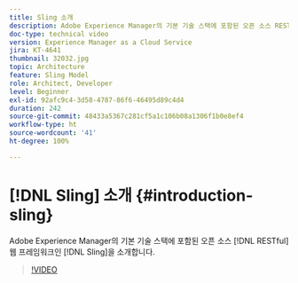 ```yaml
---
title: Sling 소개
description: Adobe Experience Manager의 기본 기술 스택에 포함된 오픈 소스 RESTful 웹 프레임워크인 Sling을 소개합니다.
doc-type: technical video
version: Experience Manager as a Cloud Service
jira: KT-4641
thumbnail: 32032.jpg
topic: Architecture
feature: Sling Model
role: Architect, Developer
level: Beginner
exl-id: 92afc9c4-3d58-4787-86f6-46495d89c4d4
duration: 242
source-git-commit: 48433a5367c281cf5a1c106b08a1306f1b0e8ef4
workflow-type: ht
source-wordcount: '41'
ht-degree: 100%

---
```


# [!DNL Sling] 소개 {#introduction-sling}

Adobe Experience Manager의 기본 기술 스택에 포함된 오픈 소스 [!DNL RESTful] 웹 프레임워크인 [!DNL Sling]을 소개합니다.

>[!VIDEO](https://video.tv.adobe.com/v/32032?quality=12&learn=on)
